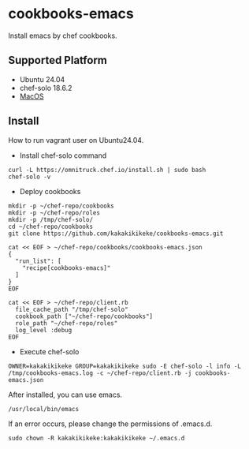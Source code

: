 # cookbooks-emacs
Install emacs by chef cookbooks.

## Supported Platform
* Ubuntu 24.04
* chef-solo 18.6.2
* [MacOS](README_mac.md)

## Install
How to run vagrant user on Ubuntu24.04.

* Install chef-solo command

```
curl -L https://omnitruck.chef.io/install.sh | sudo bash
chef-solo -v
```

* Deploy cookbooks

```
mkdir -p ~/chef-repo/cookbooks
mkdir -p ~/chef-repo/roles
mkdir -p /tmp/chef-solo/
cd ~/chef-repo/cookbooks
git clone https://github.com/kakakikikeke/cookbooks-emacs.git
```

```
cat << EOF > ~/chef-repo/cookbooks/cookbooks-emacs.json
{
  "run_list": [
    "recipe[cookbooks-emacs]"
  ]
}
EOF
```

```
cat << EOF > ~/chef-repo/client.rb
  file_cache_path "/tmp/chef-solo"
  cookbook_path ["~/chef-repo/cookbooks"]
  role_path "~/chef-repo/roles"
  log_level :debug
EOF
```

* Execute chef-solo

```
OWNER=kakakikikeke GROUP=kakakikikeke sudo -E chef-solo -l info -L /tmp/cookbooks-emacs.log -c ~/chef-repo/client.rb -j cookbooks-emacs.json
```

After installed, you can use emacs.

```
/usr/local/bin/emacs
```

If an error occurs, please change the permissions of .emacs.d.

```
sudo chown -R kakakikikeke:kakakikikeke ~/.emacs.d
```
